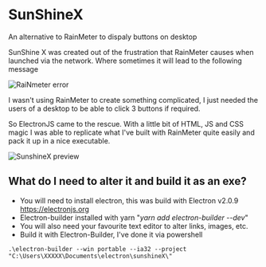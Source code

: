 # SunShineX
An alternative to RainMeter to dispaly buttons on desktop

SunShine X was created out of the frustration that RainMeter causes when launched via the network. Where sometimes it will lead to the following message 

![RaiNmeter error](https://i.imgur.com/oc1987P.png)

I wasn't using RainMeter to create something complicated, I just needed the users of a desktop to be able to click 3 buttons if required.

So ElectronJS came to the rescue. With a little bit of HTML, JS and CSS magic I was able to replicate what I've built with RainMeter quite easily and pack it up in a nice executable.

![SunshineX preview](https://i.imgur.com/tndcF3U.png)

## What do I need to alter it and build it as an exe?


* You will need to install electron, this was build with Electron v2.0.9 https://electronjs.org
* Electron-builder installed with yarn "*yarn add electron-builder --dev*"
* You will also need your favourite text editor to alter links, images, etc. 
* Build it with Electron-Builder, I've done it via powershell 

`.\electron-builder --win portable --ia32 --project "C:\Users\XXXXX\Documents\electron\sunshineX\"`

